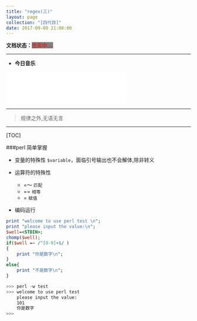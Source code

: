 ```yaml
---
title: "regex(三)"
layout: page
collection: "[四代目]"
date: 2017-09-08 21:00:00
---
```


**文档状态：**<a style="color:red;background-color:gray">思索中....</a>

---
- **今日音乐**
<iframe frameborder="no" border="0" marginwidth="0" marginheight="0" width=330 height=86 src="//music.163.com/outchain/player?type=2&id=286999&auto=0&height=66"></iframe>

---
> 规律之外,无语无言

---

[TOC]

###perl
简单掌握

- 变量的特殊性 `$variable`，面临引号输出也不会解体,除非转义

- 运算符的特殊性
    - =～ `匹配`
    - ==  `相等`
    - =   `赋值`
- 编码运行
```perl
print "welcome to use perl test \n";
print "please input the value:\n";
$well=<STDIN>;
chomp($well);
if($well =~ /^[0-9]+$/ )
{
    print "你是数字\n";
}
else{
    print "不是数字\n";
}
```
```bash
>>> perl -w test
>>> welcome to use perl test
    please input the value:
    101
    你是数字
>>>
```
